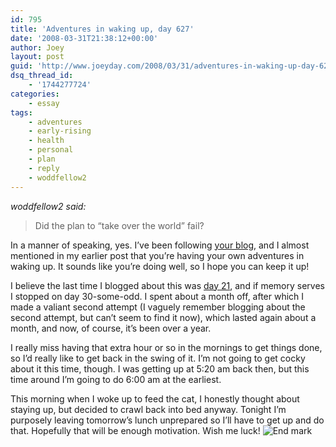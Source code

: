 ```yaml
---
id: 795
title: 'Adventures in waking up, day 627'
date: '2008-03-31T21:38:12+00:00'
author: Joey
layout: post
guid: 'http://www.joeyday.com/2008/03/31/adventures-in-waking-up-day-627'
dsq_thread_id:
    - '1744277724'
categories:
    - essay
tags:
    - adventures
    - early-rising
    - health
    - personal
    - plan
    - reply
    - woddfellow2
---
```


*woddfellow2 said:*

> Did the plan to “take over the world” fail?

In a manner of speaking, yes. I’ve been following [your blog](http://wlair.wordpress.com/), and I almost mentioned in my earlier post that you’re having your own adventures in waking up. It sounds like you’re doing well, so I hope you can keep it up!

I believe the last time I blogged about this was [day 21](http://joeyday.com/2006/09/02/adventures-in-waking-up-day-21), and if memory serves I stopped on day 30-some-odd. I spent about a month off, after which I made a valiant second attempt (I vaguely remember blogging about the second attempt, but can’t seem to find it now), which lasted again about a month, and now, of course, it’s been over a year.

I really miss having that extra hour or so in the mornings to get things done, so I’d really like to get back in the swing of it. I’m not going to get cocky about it this time, though. I was getting up at 5:20 am back then, but this time around I’m going to do 6:00 am at the earliest.

This morning when I woke up to feed the cat, I honestly thought about staying up, but decided to crawl back into bed anyway. Tonight I’m purposely leaving tomorrow’s lunch unprepared so I’ll have to get up and do that. Hopefully that will be enough motivation. Wish me luck! ![End mark](http://joeyday.com/wp-content/uploads/2009/08/endmark.png "End mark")